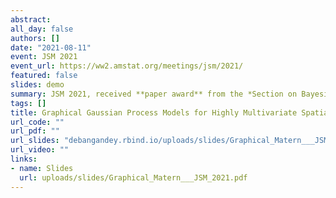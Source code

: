 ```yaml
---
abstract: 
all_day: false
authors: []
date: "2021-08-11"
event: JSM 2021
event_url: https://ww2.amstat.org/meetings/jsm/2021/
featured: false
slides: demo
summary: JSM 2021, received **paper award** from the *Section on Bayesian Statistical Science (SBSS)* of   the American Statistical Association
tags: []
title: Graphical Gaussian Process Models for Highly Multivariate Spatial Data
url_code: ""
url_pdf: ""
url_slides: "debangandey.rbind.io/uploads/slides/Graphical_Matern___JSM_2021.pdf"
url_video: ""
links:
- name: Slides
  url: uploads/slides/Graphical_Matern___JSM_2021.pdf
---
```


